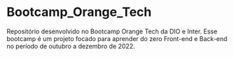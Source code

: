 # Bootcamp_Orange_Tech
Repositório desenvolvido no Bootcamp Orange Tech da DIO e Inter. Esse bootcamp é um projeto focado para aprender do zero Front-end e Back-end no período de outubro a dezembro de 2022. 
